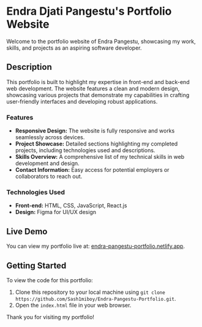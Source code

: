 # Endra Djati Pangestu's Portfolio Website

Welcome to the portfolio website of Endra Pangestu, showcasing my work, skills, and projects as an aspiring software developer.

## Description

This portfolio is built to highlight my expertise in front-end and back-end web development. The website features a clean and modern design, showcasing various projects that demonstrate my capabilities in crafting user-friendly interfaces and developing robust applications.

### Features
- **Responsive Design:** The website is fully responsive and works seamlessly across devices.
- **Project Showcase:** Detailed sections highlighting my completed projects, including technologies used and descriptions.
- **Skills Overview:** A comprehensive list of my technical skills in web development and design.
- **Contact Information:** Easy access for potential employers or collaborators to reach out.

### Technologies Used
- **Front-end:** HTML, CSS, JavaScript, React.js
- **Design:** Figma for UI/UX design

## Live Demo
You can view my portfolio live at: [endra-pangestu-portfolio.netlify.app](https://endra-pangestu-portfolio.netlify.app/).

## Getting Started

To view the code for this portfolio:
1. Clone this repository to your local machine using `git clone https://github.com/Sash1miboy/Endra-Pangestu-Portfolio.git`.
2. Open the `index.html` file in your web browser.

Thank you for visiting my portfolio!
